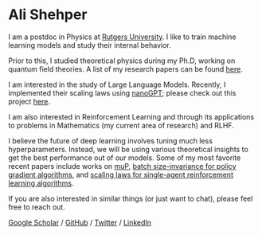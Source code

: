 # Ali Shehper

I am a postdoc in Physics at [Rutgers University](https://www.rutgers.edu/). I like to train machine learning models and study their internal behavior.

Prior to this, I studied theoretical physics during my Ph.D, working on quantum field theories. A list of my research papers can be found [here](https://scholar.google.com/citations?user=FkUMJF4AAAAJ&hl=en&oi=sra). 

I am interested in the study of Large Language Models. Recently, I implemented their scaling laws using [nanoGPT](https://github.com/karpathy/nanoGPT); please check out this project [here](https://github.com/shehper/scaling_laws).

I am also interested in Reinforcement Learning and through its applications to problems in Mathematics (my current area of research) and RLHF. 

I believe the future of deep learning involves tuning much less hyperparameters. Instead, we will be using various theoretical insights to get the best performance out of our models. Some of my most favorite recent papers include works on [muP](https://github.com/microsoft/mup), [batch size-invariance for policy gradient algorithms](https://arxiv.org/abs/2110.00641), and [scaling laws for single-agent reinforcement learning algorithms](https://arxiv.org/abs/2301.13442). 

If you are also interested in similar things (or just want to chat), please feel free to reach out. 

[Google Scholar](https://scholar.google.com/citations?user=FkUMJF4AAAAJ&hl=en&oi=ao) / [GitHub](https://github.com/shehper) / [Twitter](https://twitter.com/AShehper) / [LinkedIn](https://www.linkedin.com/in/ali-shehper/)
